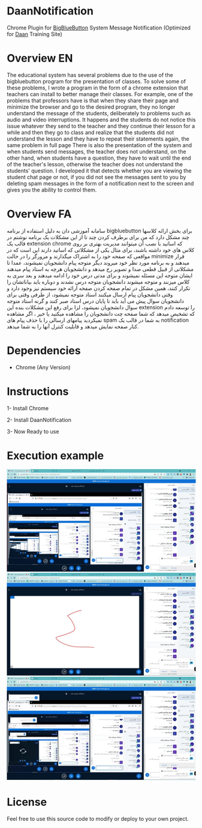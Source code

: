 # DaanNotification
Chrome Plugin for <a href="https://bigbluebutton.org/">BigBlueButton<a/> System Message Notification (Optimized for <a href="http://daan.ir/">Daan</a> Training Site)

# Overview EN
<p>
The educational system has several problems due to the use of the bigbluebutton program for the presentation of classes. To solve some of these problems, I wrote a program in the form of a chrome extension that teachers can install to better manage their classes. For example, one of the problems that professors have is that when they share their page and minimize the browser and go to the desired program, they no longer understand the message of the students, deliberately to problems such as audio and video interruptions. It happens and the students do not notice this issue whatever they send to the teacher and they continue their lesson for a while and then they go to class and realize that the students did not understand the lesson and they have to repeat their statements again, the same problem in full page There is also the presentation of the system and when students send messages, the teacher does not understand, on the other hand, when students have a question, they have to wait until the end of the teacher's lesson, otherwise the teacher does not understand the students' question. I developed it that detects whether you are viewing the student chat page or not, if you did not see the messages sent to you by deleting spam messages in the form of a notification next to the screen and gives you the ability to control them.
</p>

# Overview FA
<p>
سامانه آموزشی دان به دلیل استفاده از برنامه bigbluebutton برای بخش ارائه کلاسها چند مشکل دارد که من برای برطرف کردن چند تا از این مشکلات یک برنامه نوشتم در قالب یک extension chrome که اساتید با نصب آن میتوانند مدیریت بهتری بر روی کلاس های خود داشته باشند، برای مثال یکی از مشکلاتی که اساتید دارند این است که در مواقعی که صفحه خود را به اشتراک میگذارند و مرورگر را در حالت minimize قرار میدهند و به برنامه مورد نظر خود میروند دیگر متوجه پیام دانشجویان نمیشوند، عمدا تا مشکلاتی از قبیل قطعی صدا و تصویر رخ میدهد و دانشجویان هرچه به استاد پیام میدهند ایشان متوجه این مسئله نمیشوند و برای مدتی درس خود را ادامه میدهند و بعد سری به کلاس میزنند و متوجه میشوند دانشجویان متوجه درس نشدند و دوباره باید بیاناتشان را تکرار کنند، همین مشکل در تمام صفحه کردن صفحه ارائه خود سیستم نیز وجود دارد و وقتی دانشجویان پیام ارسال میکنند استاد متوجه نمیشود، از طرفی وقتی برای دانشجویان سوال پیش می آید باید تا پایان درس استاد صبر کنند و گرنه استاد متوجه سوال دانشجویان نمیشود، لزا برای رفع این مشکلات بنده این extension را توسعه دادم که تشخیص میدهد که شما صفحه چت دانشجویان را مشاهده میکنید یا خیر ، اگر مشاهده نمیکردید پیامهای ارسالی را با حذف پیام های spam به شما در قالب یک notification کنار صفحه نمایش میدهد و قابلیت کنترل آنها را به شما میدهد.
</p>

# Dependencies
- Chrome (Any Version)

# Instructions
<p>1- Install Chrome</p>
<p>2- Install DaanNotification</p>
<p>3- Now Ready to use <p>

# Execution example
<img src="https://raw.githubusercontent.com/AmirCpu2/DaanNotification/main/gallery/photo_2021-12-09_02-25-28.jpg"/>
<img src="https://raw.githubusercontent.com/AmirCpu2/DaanNotification/main/gallery/photo_2021-12-09_02-25-31.jpg"/>
<img src="https://raw.githubusercontent.com/AmirCpu2/DaanNotification/main/gallery/photo_2021-12-09_02-25-33.jpg"/>
  
# License
<p>Feel free to use this source code to modify or deploy to your own project.</p>
